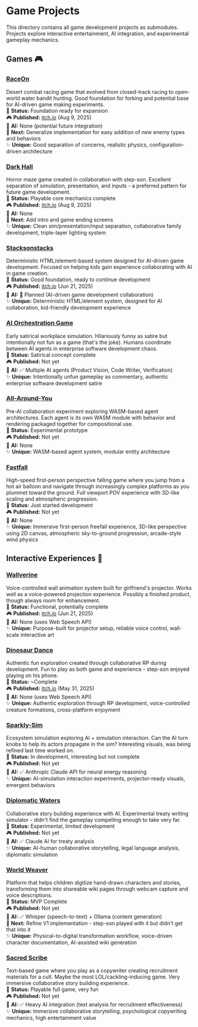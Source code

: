 # Game Projects

This directory contains all game development projects as submodules. Projects explore interactive entertainment, AI integration, and experimental gameplay mechanics.

## Games 🎮

### [RaceOn](./raceon/)
Desert combat racing game that evolved from closed-track racing to open-world water bandit hunting. Good foundation for forking and potential base for AI-driven game making experiments.  
🎯 **Status:** Foundation ready for expansion  
🎮 **Published:** [itch.io](https://codeflaw.itch.io/raceon) (Aug 9, 2025)  
🤖 **AI:** None (potential future integration)  
🔧 **Next:** Generalize implementation for easy addition of new enemy types and behaviors  
✨ **Unique:** Good separation of concerns, realistic physics, configuration-driven architecture

### [Dark Hall](./darkhall/)
Horror maze game created in collaboration with step-son. Excellent separation of simulation, presentation, and inputs - a preferred pattern for future game development.  
🎯 **Status:** Playable core mechanics complete  
🎮 **Published:** [itch.io](https://codeflaw.itch.io/darkhall) (Aug 9, 2025)  
🤖 **AI:** None  
🔧 **Next:** Add intro and game ending screens  
✨ **Unique:** Clean sim/presentation/input separation, collaborative family development, triple-layer lighting system

### [Stacksonstacks](./stacksonstacks/)
Deterministic HTML/element-based system designed for AI-driven game development. Focused on helping kids gain experience collaborating with AI in game creation.  
🎯 **Status:** Good foundation, ready to continue development  
🎮 **Published:** [itch.io](https://codeflaw.itch.io/stacksonstacks) (Jun 21, 2025)  
🤖 **AI:** 🎯 Planned (AI-driven game development collaboration)  
✨ **Unique:** Deterministic HTML/element system, designed for AI collaboration, kid-friendly development experience

### [AI Orchestration Game](./ai-orchestration-game/)
Early satirical workplace simulation. Hilariously funny as satire but intentionally not fun as a game (that's the joke). Humans coordinate between AI agents in enterprise software development chaos.  
🎯 **Status:** Satirical concept complete  
🎮 **Published:** Not yet  
🤖 **AI:** ✅ Multiple AI agents (Product Vision, Code Writer, Verification)  
✨ **Unique:** Intentionally unfun gameplay as commentary, authentic enterprise software development satire

### [All-Around-You](./all-around-you/)
Pre-AI collaboration experiment exploring WASM-based agent architectures. Each agent is its own WASM module with behavior and rendering packaged together for compositional use.  
🎯 **Status:** Experimental prototype  
🎮 **Published:** Not yet  
🤖 **AI:** None  
✨ **Unique:** WASM-based agent system, modular entity architecture

### [Fastfall](./fastfall/)
High-speed first-person perspective falling game where you jump from a hot air balloon and navigate through increasingly complex platforms as you plummet toward the ground. Full viewport POV experience with 3D-like scaling and atmospheric progression.  
🎯 **Status:** Just started development  
🎮 **Published:** Not yet  
🤖 **AI:** None  
✨ **Unique:** Immersive first-person freefall experience, 3D-like perspective using 2D canvas, atmospheric sky-to-ground progression, arcade-style wind physics

## Interactive Experiences 🎨

### [Wallverine](./wallverine/)
Voice-controlled wall animation system built for girlfriend's projector. Works well as a voice-powered projection experience. Possibly a finished product, though always room for enhancement.  
🎯 **Status:** Functional, potentially complete  
🎮 **Published:** [itch.io](https://codeflaw.itch.io/wallver) (Jun 21, 2025)  
🤖 **AI:** None (uses Web Speech API)  
✨ **Unique:** Purpose-built for projector setup, reliable voice control, wall-scale interactive art

### [Dinosaur Dance](./dinosaur-dance/)
Authentic fun exploration created through collaborative RP during development. Fun to play as both game and experience - step-son enjoyed playing on his phone.  
🎯 **Status:** ~Complete  
🎮 **Published:** [itch.io](https://codeflaw.itch.io/dinosaur-dance-extravaganza) (May 31, 2025)  
🤖 **AI:** None (uses Web Speech API)  
✨ **Unique:** Authentic exploration through RP development, voice-controlled creature formations, cross-platform enjoyment

### [Sparkly-Sim](./sparkly-sim/)
Ecosystem simulation exploring AI + simulation interaction. Can the AI turn knobs to help its actors propagate in the sim? Interesting visuals, was being refined last time worked on.  
🎯 **Status:** In development, interesting but not complete  
🎮 **Published:** Not yet  
🤖 **AI:** ✅ Anthropic Claude API for neural energy reasoning  
✨ **Unique:** AI-simulation interaction experiments, projector-ready visuals, emergent behaviors

### [Diplomatic Waters](./diplomatic-waters/)
Collaborative story building experience with AI. Experimental treaty writing simulator - didn't find the gameplay compelling enough to take very far.  
🎯 **Status:** Experimental, limited development  
🎮 **Published:** Not yet  
🤖 **AI:** ✅ Claude AI for treaty analysis  
✨ **Unique:** AI-human collaborative storytelling, legal language analysis, diplomatic simulation

### [World Weaver](./world-weaver/)
Platform that helps children digitize hand-drawn characters and stories, transforming them into shareable wiki pages through webcam capture and voice descriptions.  
🎯 **Status:** MVP Complete  
🎮 **Published:** Not yet  
🤖 **AI:** ✅ Whisper (speech-to-text) + Ollama (content generation)  
🔧 **Next:** Refine V1 implementation - step-son played with it but didn't get that into it  
✨ **Unique:** Physical-to-digital transformation workflow, voice-driven character documentation, AI-assisted wiki generation

### [Sacred Scribe](./hard-find-metatrial/sacred-scribe/)
Text-based game where you play as a copywriter creating recruitment materials for a cult. Maybe the most LOL/cackling-inducing game. Very immersive collaborative story building experience.  
🎯 **Status:** Playable full game, very fun  
🎮 **Published:** Not yet  
🤖 **AI:** ✅ Heavy AI integration (text analysis for recruitment effectiveness)  
✨ **Unique:** Immersive collaborative storytelling, psychological copywriting mechanics, high entertainment value
